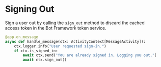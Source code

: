 # Signing Out

Sign a user out by calling the `sign_out` method to discard the cached access token in the Bot Framework token service.

```python
@app.on_message
async def handle_message(ctx: ActivityContext[MessageActivity]):
    ctx.logger.info("User requested sign-in.")
    if ctx.is_signed_in:
        await ctx.send("You are already signed in. Logging you out.")
        await ctx.sign_out()

```
